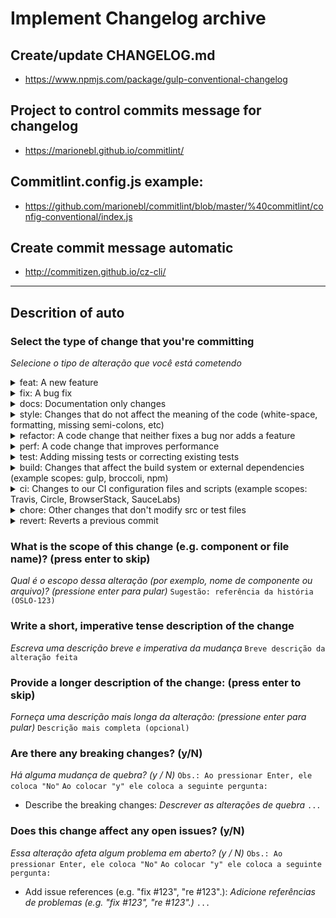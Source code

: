 # Implement Changelog archive

## Create/update CHANGELOG.md
 - https://www.npmjs.com/package/gulp-conventional-changelog

## Project to control commits message for changelog
 - https://marionebl.github.io/commitlint/

## Commitlint.config.js example:
 - https://github.com/marionebl/commitlint/blob/master/%40commitlint/config-conventional/index.js

## Create commit message automatic
 - http://commitizen.github.io/cz-cli/

----

## Descrition of auto
 ### Select the type of change that you're committing
 _Selecione o tipo de alteração que você está cometendo_
 <details>
 <summary>feat: A new feature</summary>
`Um novo recurso`
 </details>
 <details>
 <summary>fix: A bug fix</summary>
`Uma correção de bug`
 </details>
 <details>
 <summary>docs: Documentation only changes</summary>
`Muda apenas documentação`
 </details>
 <details>
 <summary>style: Changes that do not affect the meaning of the code (white-space, formatting, missing semi-colons, etc)</summary>
`Alterações que não afetam o significado do código (espaço em branco, formatação, ponto e vírgula ausente, etc)`
 </details>
 <details>
 <summary>refactor: A code change that neither fixes a bug nor adds a feature</summary>
`Uma alteração de código que não corrige um bug nem adiciona um recurso`
 </details>
 <details>
 <summary>perf: A code change that improves performance</summary>
`Uma mudança de código que melhora o desempenho`
 </details>
 <details>
 <summary>test: Adding missing tests or correcting existing tests</summary>
`Adicionando testes ausentes ou corrigindo testes existentes`
 </details>
 <details>
 <summary>build: Changes that affect the build system or external dependencies (example scopes: gulp, broccoli, npm)</summary>
`Alterações que afetam o sistema de construção ou dependências externas (escopos de exemplo: gulp, broccoli, npm)`
 </details>
 <details>
 <summary>ci: Changes to our CI configuration files and scripts (example scopes: Travis, Circle, BrowserStack, SauceLabs)</summary>
`Alterações em nossos arquivos e scripts de configuração de IC (escopos de exemplo: Travis, Circle, BrowserStack, SauceLabs)`
 </details>
 <details>
 <summary>chore: Other changes that don't modify src or test files</summary>
`Outras alterações que não modificam arquivos src ou de teste`
 </details>
 <details>
 <summary>revert: Reverts a previous commit</summary>
`Reverte um commit anterior`
 </details>

### What is the scope of this change (e.g. component or file name)? (press enter to skip)
_Qual é o escopo dessa alteração (por exemplo, nome de componente ou arquivo)? (pressione enter para pular)_
    `Sugestão: referência da história (OSLO-123)`

### Write a short, imperative tense description of the change
_Escreva uma descrição breve e imperativa da mudança_
    `Breve descrição da alteração feita`

### Provide a longer description of the change: (press enter to skip)
_Forneça uma descrição mais longa da alteração: (pressione enter para pular)_
    `Descrição mais completa (opcional)`

### Are there any breaking changes? (y/N)
_Há alguma mudança de quebra? (y / N)_
`Obs.: Ao pressionar Enter, ele coloca "No"`
`Ao colocar "y" ele coloca a seguinte pergunta:`
 - Describe the breaking changes:
 _Descrever as alterações de quebra_
 `...`

### Does this change affect any open issues? (y/N)
_Essa alteração afeta algum problema em aberto? (y / N)_
`Obs.: Ao pressionar Enter, ele coloca "No"`
`Ao colocar "y" ele coloca a seguinte pergunta:`
 - Add issue references (e.g. "fix #123", "re #123".):
 _Adicione referências de problemas (e.g. "fix #123", "re #123".)_
 `...`


